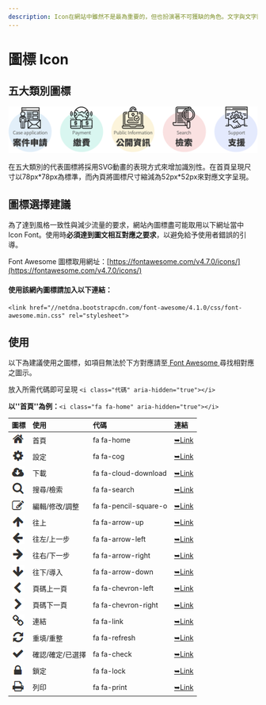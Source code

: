 ```yaml
---
description: Icon在網站中雖然不是最為重要的，但也扮演著不可獲缺的角色。文字與文字間適當的加上Icon能夠提高內容的辨識度，且讓畫面得到更多
---
```


# 圖標 Icon

## 五大類別圖標

![](../.gitbook/assets/icon_banner.png)

在五大類別的代表圖標將採用SVG動畫的表現方式來增加識別性。在首頁呈現尺寸以78px\*78px為標準，而內頁將圖標尺寸縮減為52px\*52px來對應文字呈現。

## 圖標選擇建議

為了達到風格一致性與減少流量的要求，網站內圖標盡可能取用以下網址當中 Icon Font。使用時**必須達到圖文相互對應之要求**，以避免給予使用者錯誤的引導。

Font Awesome 圖標取用網址：[https://fontawesome.com/v4.7.0/icons/](https://fontawesome.com/v4.7.0/icons/)

#### 使用該網內圖標請加入以下連結：

```markup
<link href="//netdna.bootstrapcdn.com/font-awesome/4.1.0/css/font-awesome.min.css" rel="stylesheet">
```

## 使用

以下為建議使用之圖標，如項目無法於下方對應請至[ Font Awesome ](https://fontawesome.com/v4.7.0/icons/)尋找相對應之圖示。

放入所需代碼即可呈現 `<i class="代碼" aria-hidden="true"></i>`

**以''首頁''為例：**`<i class="fa fa-home" aria-hidden="true"></i>`

| 圖標 | 使用 | 代碼 | 連結 |
| :--- | :--- | :--- | :--- |
| ![](../.gitbook/assets/fa_home.jpg)  | 首頁 | fa fa-home | [➥Link](https://fontawesome.com/v4.7.0/icon/home) |
| ![](../.gitbook/assets/fa_cog.jpg)  | ​設定 | fa fa-cog | [➥Link](https://fontawesome.com/v4.7.0/icon/cog) |
| ![](../.gitbook/assets/fa_cloud_download.jpg)  | 下載 | fa fa-cloud-download | [➥Link](https://fontawesome.com/v4.7.0/icon/cloud-download) |
| ![](../.gitbook/assets/fa_search.jpg)  | 搜尋/檢索 | fa fa-search | [➥Link](https://fontawesome.com/v4.7.0/icon/search) |
| ![](../.gitbook/assets/fa_pencil_square_o.jpg)  | 編輯/修改/調整 | fa fa-pencil-square-o | [➥Link](https://fontawesome.com/v4.7.0/icon/pencil-square-o) |
| ![](../.gitbook/assets/fa_arrow_up.jpg)  | 往上 | fa fa-arrow-up | [➥Link](https://fontawesome.com/v4.7.0/icon/arrow-up) |
| ![](../.gitbook/assets/fa_arrow_left.jpg)  | 往左/上一步 | fa fa-arrow-left | [➥Link](https://fontawesome.com/v4.7.0/icon/arrow-left) |
| ![](../.gitbook/assets/fa_arrow_right.jpg)  | 往右/下一步 | fa fa-arrow-right | [➥Link](https://fontawesome.com/v4.7.0/icon/arrow-right) |
| ![](../.gitbook/assets/fa_arrow_down.jpg)  | 往下/導入 | fa fa-arrow-down | [➥Link](https://fontawesome.com/v4.7.0/icon/arrow-down) |
| ![](../.gitbook/assets/fa_chevron_left.jpg)  | 頁碼上一頁 | fa fa-chevron-left | [➥Link](https://fontawesome.com/v4.7.0/icon/chevron-left) |
| ![](../.gitbook/assets/fa_chevron_right.jpg)  | 頁碼下一頁 | fa fa-chevron-right | [➥Link](https://fontawesome.com/v4.7.0/icon/chevron-right) |
| ![](../.gitbook/assets/fa_link.jpg)  | 連結 | fa fa-link | [➥Link](https://fontawesome.com/v4.7.0/icon/link) |
| ![](../.gitbook/assets/fa_refresh.jpg)  | 重填/重整 | fa fa-refresh | [➥Link](https://fontawesome.com/v4.7.0/icon/refresh) |
| ![](../.gitbook/assets/fa_check.jpg)  | 確認/確定/已選擇 | fa fa-check | [➥Link](https://fontawesome.com/v4.7.0/icon/check) |
| ![](../.gitbook/assets/fa_lock.jpg)  | 鎖定 | fa fa-lock | [➥Link](https://fontawesome.com/v4.7.0/icon/lock) |
| ![](../.gitbook/assets/fa_print.jpg)  | 列印 | fa fa-print | [➥Link](https://fontawesome.com/v4.7.0/icon/print) |

